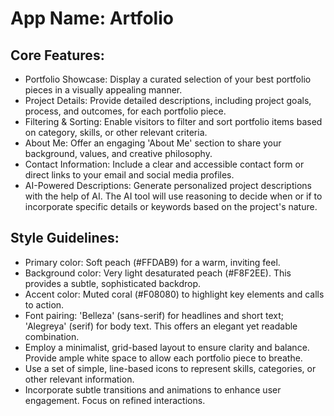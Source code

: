 # **App Name**: Artfolio

## Core Features:

- Portfolio Showcase: Display a curated selection of your best portfolio pieces in a visually appealing manner.
- Project Details: Provide detailed descriptions, including project goals, process, and outcomes, for each portfolio piece.
- Filtering & Sorting: Enable visitors to filter and sort portfolio items based on category, skills, or other relevant criteria.
- About Me: Offer an engaging 'About Me' section to share your background, values, and creative philosophy.
- Contact Information: Include a clear and accessible contact form or direct links to your email and social media profiles.
- AI-Powered Descriptions: Generate personalized project descriptions with the help of AI. The AI tool will use reasoning to decide when or if to incorporate specific details or keywords based on the project's nature.

## Style Guidelines:

- Primary color: Soft peach (#FFDAB9) for a warm, inviting feel. 
- Background color: Very light desaturated peach (#F8F2EE). This provides a subtle, sophisticated backdrop.
- Accent color: Muted coral (#F08080) to highlight key elements and calls to action.
- Font pairing: 'Belleza' (sans-serif) for headlines and short text; 'Alegreya' (serif) for body text. This offers an elegant yet readable combination.
- Employ a minimalist, grid-based layout to ensure clarity and balance. Provide ample white space to allow each portfolio piece to breathe.
- Use a set of simple, line-based icons to represent skills, categories, or other relevant information.
- Incorporate subtle transitions and animations to enhance user engagement. Focus on refined interactions.